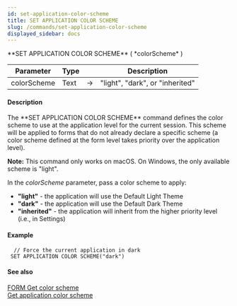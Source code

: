 ```yaml
---
id: set-application-color-scheme
title: SET APPLICATION COLOR SCHEME
slug: /commands/set-application-color-scheme
displayed_sidebar: docs
---
```


<!--REF #_command_.SET APPLICATION COLOR SCHEME.Syntax-->**SET APPLICATION COLOR SCHEME** ( *colorScheme* )<!-- END REF-->
<!--REF #_command_.SET APPLICATION COLOR SCHEME.Params-->
| Parameter | Type |  | Description |
| --- | --- | --- | --- |
| colorScheme | Text | &srarr; | "light", "dark", or "inherited" |

<!-- END REF-->

#### Description 

<!--REF #_command_.SET APPLICATION COLOR SCHEME.Summary-->The **SET APPLICATION COLOR SCHEME** command defines the color scheme to use at the application level for the current session.<!-- END REF--> This scheme will be applied to forms that do not already declare a specific scheme (a color scheme defined at the form level takes priority over the application level).

**Note:** This command only works on macOS. On Windows, the only available scheme is "light".

In the *colorScheme* parameter, pass a color scheme to apply:

* **"light"** \- the application will use the Default Light Theme
* **"dark"** \- the application will use the Default Dark Theme
* **"inherited"** \- the application will inherit from the higher priority level (i.e., in Settings)

#### Example 

```4d
  // Force the current application in dark
 SET APPLICATION COLOR SCHEME("dark")
```

#### See also 

[FORM Get color scheme](form-get-color-scheme.md)  
[Get application color scheme](get-application-color-scheme.md)  
